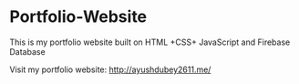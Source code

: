 # Portfolio-Website
This is my portfolio website built on HTML +CSS+ JavaScript and Firebase Database

Visit my portfolio website: http://ayushdubey2611.me/
